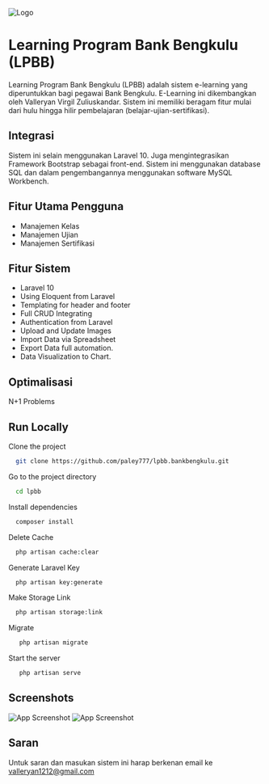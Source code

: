 ![Logo](https://i.postimg.cc/cJ9YtyjC/Logo-LPBBArtboard-1-copy-4.jpg)

# Learning Program Bank Bengkulu (LPBB) 
Learning Program Bank Bengkulu (LPBB) adalah sistem e-learning yang diperuntukkan bagi pegawai Bank Bengkulu. E-Learning ini dikembangkan oleh Valleryan Virgil Zuliuskandar. Sistem ini memiliki beragam fitur mulai dari hulu hingga hilir pembelajaran (belajar-ujian-sertifikasi).



## Integrasi
Sistem ini selain menggunakan Laravel 10. Juga mengintegrasikan Framework Bootstrap sebagai front-end. Sistem ini menggunakan database SQL dan dalam pengembangannya menggunakan software MySQL Workbench.


## Fitur Utama Pengguna

- Manajemen Kelas
- Manajemen Ujian
- Manajemen Sertifikasi





## Fitur Sistem

- Laravel 10
- Using Eloquent from Laravel
- Templating for header and footer
- Full CRUD Integrating
- Authentication from Laravel
- Upload and Update Images
- Import Data via Spreadsheet
- Export Data full automation.
- Data Visualization to Chart.
  

## Optimalisasi

N+1 Problems

## Run Locally

Clone the project

```bash
  git clone https://github.com/paley777/lpbb.bankbengkulu.git
```

Go to the project directory

```bash
  cd lpbb
```

Install dependencies

```bash
  composer install
```

Delete Cache

```bash
  php artisan cache:clear
```
Generate Laravel Key

```bash
  php artisan key:generate
```
Make Storage Link

```bash
  php artisan storage:link
```
Migrate

```bash
   php artisan migrate
```
Start the server

```bash
   php artisan serve
```


## Screenshots

![App Screenshot](https://i.postimg.cc/TP8B8FQy/image.png)
![App Screenshot](https://i.postimg.cc/K8Ts5QFm/image.png)


## Saran

Untuk saran dan masukan sistem ini harap berkenan email ke valleryan1212@gmail.com

